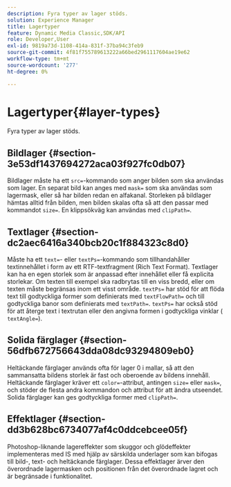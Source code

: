 ```yaml
---
description: Fyra typer av lager stöds.
solution: Experience Manager
title: Lagertyper
feature: Dynamic Media Classic,SDK/API
role: Developer,User
exl-id: 9819a73d-1108-414a-831f-37ba94c3feb9
source-git-commit: 4f81f755789613222a66bed2961117604ae19e62
workflow-type: tm+mt
source-wordcount: '277'
ht-degree: 0%

---
```


# Lagertyper{#layer-types}

Fyra typer av lager stöds.

## Bildlager {#section-3e53df1437694272aca03f927fc0db07}

Bildlager måste ha ett `src=`-kommando som anger bilden som ska användas som lager. En separat bild kan anges med `mask=` som ska användas som lagermask, eller så har bilden redan en alfakanal. Storleken på bildlager hämtas alltid från bilden, men bilden skalas ofta så att den passar med kommandot `size=`. En klippsökväg kan användas med `clipPath=`.

## Textlager {#section-dc2aec6416a340bcb20c1f884323c8d0}

Måste ha ett `text=`- eller `textPs=`-kommando som tillhandahåller textinnehållet i form av ett RTF-textfragment (Rich Text Format). Textlager kan ha en egen storlek som är anpassad efter innehållet eller få explicita storlekar. Om texten till exempel ska radbrytas till en viss bredd, eller om texten måste begränsas inom ett visst område. `textPs=` har stöd för att flöda text till godtyckliga former som definierats med `textFlowPath=` och till godtyckliga banor som definierats med `textPath=`. `textPs=` har också stöd för att återge text i textrutan eller den angivna formen i godtyckliga vinklar ( `textAngle=`).

## Solida färglager {#section-56dfb672756643dda08dc93294809eb0}

Heltäckande färglager används ofta för lager 0 i mallar, så att den sammansatta bildens storlek är fast och oberoende av bildens innehåll. Heltäckande färglager kräver ett `color=`-attribut, antingen `size=` eller `mask=`, och stöder de flesta andra kommandon och attribut för att ändra utseendet. Solida färglager kan ges godtyckliga former med `clipPath=`.

## Effektlager {#section-dd3b628bc6734077af4c0ddcebcee05f}

Photoshop-liknande lagereffekter som skuggor och glödeffekter implementeras med IS med hjälp av särskilda underlager som kan bifogas till bild-, text- och heltäckande färglager. Dessa effektlager ärver den överordnade lagermasken och positionen från det överordnade lagret och är begränsade i funktionalitet.
